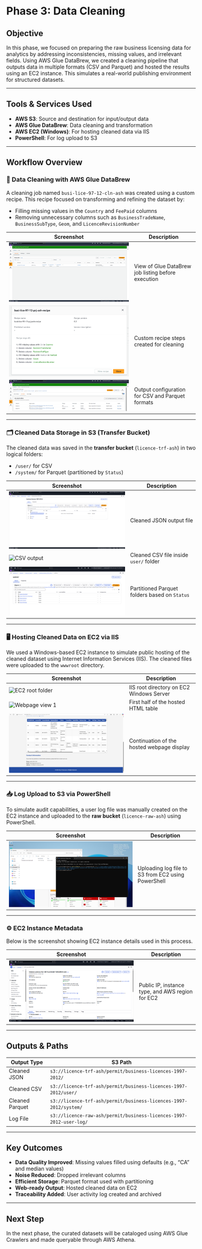 # Phase 3: Data Cleaning

## Objective

In this phase, we focused on preparing the raw business licensing data for analytics by addressing inconsistencies, missing values, and irrelevant fields. Using AWS Glue DataBrew, we created a cleaning pipeline that outputs data in multiple formats (CSV and Parquet) and hosted the results using an EC2 instance. This simulates a real-world publishing environment for structured datasets.

---

## Tools & Services Used

- **AWS S3**: Source and destination for input/output data
- **AWS Glue DataBrew**: Data cleaning and transformation
- **AWS EC2 (Windows)**: For hosting cleaned data via IIS
- **PowerShell**: For log upload to S3

---

## Workflow Overview

### 🧪 Data Cleaning with AWS Glue DataBrew

A cleaning job named `busi-lice-97-12-cln-ash` was created using a custom recipe. This recipe focused on transforming and refining the dataset by:

- Filling missing values in the `Country` and `FeePaid` columns
- Removing unnecessary columns such as `BusinessTradeName`, `BusinessSubType`, `Geom`, and `LicenceRevisionNumber`

| Screenshot | Description |
|------------|-------------|
| ![Job start status](images/dataclean-job-start-status.png) | View of Glue DataBrew job listing before execution |
| ![Recipe steps](images/dataclean-databrew-recipe-main.png) | Custom recipe steps created for cleaning |
| ![Job output location](images/dataclean-job-output-locations.png) | Output configuration for CSV and Parquet formats |

---

### 🗂️ Cleaned Data Storage in S3 (Transfer Bucket)

The cleaned data was saved in the **transfer bucket** (`licence-trf-ash`) in two logical folders:
- `/user/` for CSV
- `/system/` for Parquet (partitioned by `Status`)

| Screenshot | Description |
|------------|-------------|
| ![JSON output](images/dataclean-s3-transfer-json-file.png) | Cleaned JSON output file |
| ![CSV output](images/datacIean-s3-transfer-csv-user.png) | Cleaned CSV file inside `user/` folder |
| ![Parquet output](images/dataclean-s3-transfer-parquet-system.png) | Partitioned Parquet folders based on `Status` |

---

### 🖥️ Hosting Cleaned Data on EC2 via IIS

We used a Windows-based EC2 instance to simulate public hosting of the cleaned dataset using Internet Information Services (IIS). The cleaned files were uploaded to the `wwwroot` directory.

| Screenshot | Description |
|------------|-------------|
| ![EC2 root folder](images/datacIean-ec2-root-directory.png) | IIS root directory on EC2 Windows Server |
| ![Webpage view 1](images/dataclean-iis-web-display-l.png) | First half of the hosted HTML table |
| ![Webpage view 2](images/dataclean-iis-web-display-2.png) | Continuation of the hosted webpage display |

---

### 📥 Log Upload to S3 via PowerShell

To simulate audit capabilities, a user log file was manually created on the EC2 instance and uploaded to the **raw bucket** (`licence-raw-ash`) using PowerShell.

| Screenshot | Description |
|------------|-------------|
| ![PowerShell log upload](images/dataclean-ec2-userlog-upload.png) | Uploading log file to S3 from EC2 using PowerShell |

---

### ⚙️ EC2 Instance Metadata

Below is the screenshot showing EC2 instance details used in this process.

| Screenshot | Description |
|------------|-------------|
| ![EC2 instance metadata](images/dataclean-ec2-instance-metadata.png) | Public IP, instance type, and AWS region for EC2 |

---

## Outputs & Paths

| Output Type | S3 Path |
|-------------|---------|
| Cleaned JSON | `s3://licence-trf-ash/permit/business-licences-1997-2012/` |
| Cleaned CSV | `s3://licence-trf-ash/permit/business-licences-1997-2012/user/` |
| Cleaned Parquet | `s3://licence-trf-ash/permit/business-licences-1997-2012/system/` |
| Log File | `s3://licence-raw-ash/permit/business-licences-1997-2012-user-log/` |

---

## Key Outcomes

- **Data Quality Improved**: Missing values filled using defaults (e.g., “CA” and median values)
- **Noise Reduced**: Dropped irrelevant columns
- **Efficient Storage**: Parquet format used with partitioning
- **Web-ready Output**: Hosted cleaned data on EC2
- **Traceability Added**: User activity log created and archived

---

## Next Step

In the next phase, the curated datasets will be cataloged using AWS Glue Crawlers and made queryable through AWS Athena.
